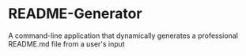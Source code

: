 # README-Generator
A command-line application that dynamically generates a professional README.md file from a user's input
